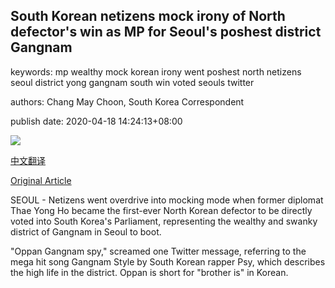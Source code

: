 ## South Korean netizens mock irony of North defector's win as MP for Seoul's poshest district Gangnam

keywords: mp wealthy mock korean irony went poshest north netizens seoul district yong gangnam south win voted seouls twitter

authors: Chang May Choon, South Korea Correspondent

publish date: 2020-04-18 14:24:13+08:00

![](https://www.straitstimes.com/sites/default/files/styles/x_large/public/articles/2020/04/18/nz_thae_180485.jpg?itok=kXHBT_bO)

[中文翻译](South%20Korean%20netizens%20mock%20irony%20of%20North%20defector%27s%20win%20as%20MP%20for%20Seoul%27s%20poshest%20district%20Gangnam_zh.md)

[Original Article](https://www.straitstimes.com/asia/east-asia/south-korean-netizens-mock-irony-of-north-defectors-win-as-mp-for-seouls-poshest)

SEOUL - Netizens went overdrive into mocking mode when former diplomat Thae Yong Ho became the first-ever North Korean defector to be directly voted into South Korea's Parliament, representing the wealthy and swanky district of Gangnam in Seoul to boot.

"Oppan Gangnam spy," screamed one Twitter message, referring to the mega hit song Gangnam Style by South Korean rapper Psy, which describes the high life in the district. Oppan is short for "brother is" in Korean.